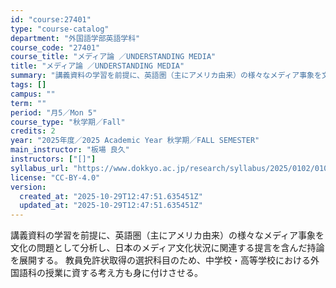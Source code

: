 ```yaml
---
id: "course:27401"
type: "course-catalog"
department: "外国語学部英語学科"
course_code: "27401"
course_title: "メディア論 ／UNDERSTANDING MEDIA"
title: "メディア論 ／UNDERSTANDING MEDIA"
summary: "講義資料の学習を前提に、英語圏（主にアメリカ由来）の様々なメディア事象を文化の問題として分析し、日本のメディア文化状況に関連する提言を含んだ持論を展開する。 教員免許状取得の選択科目のため、中学校・高等学校における外国語科の授業に資する考え…"
tags: []
campus: ""
term: ""
period: "月5／Mon 5"
course_type: "秋学期／Fall"
credits: 2
year: "2025年度／2025 Academic Year 秋学期／FALL SEMESTER"
main_instructor: "板場 良久"
instructors: ["[]"]
syllabus_url: "https://www.dokkyo.ac.jp/research/syllabus/2025/0102/0102_27401_ja_JP.html"
license: "CC-BY-4.0"
version:
  created_at: "2025-10-29T12:47:51.635451Z"
  updated_at: "2025-10-29T12:47:51.635451Z"
---
```

講義資料の学習を前提に、英語圏（主にアメリカ由来）の様々なメディア事象を文化の問題として分析し、日本のメディア文化状況に関連する提言を含んだ持論を展開する。 教員免許状取得の選択科目のため、中学校・高等学校における外国語科の授業に資する考え方も身に付けさせる。
